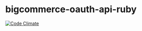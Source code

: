 bigcommerce-oauth-api-ruby
==========================
[![Code Climate](https://codeclimate.com/github/corthmann/bigcommerce-oauth-api-ruby/badges/gpa.svg)](https://codeclimate.com/github/corthmann/bigcommerce-oauth-api-ruby)
